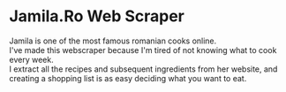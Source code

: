 # Jamila.Ro Web Scraper

Jamila is one of the most famous romanian cooks online.<br>
I've made this webscraper because I'm tired of not knowing what to cook every week.<br>
I extract all the recipes and subsequent ingredients from her website, and creating a shopping list is as easy deciding what you want to eat. 
